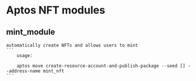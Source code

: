 # **Aptos NFT modules**

## mint_module
    automatically create NFTs and allows users to mint
    ```
        usage:

        aptos move create-resource-account-and-publish-package --seed [] --address-name mint_nft
    ```
